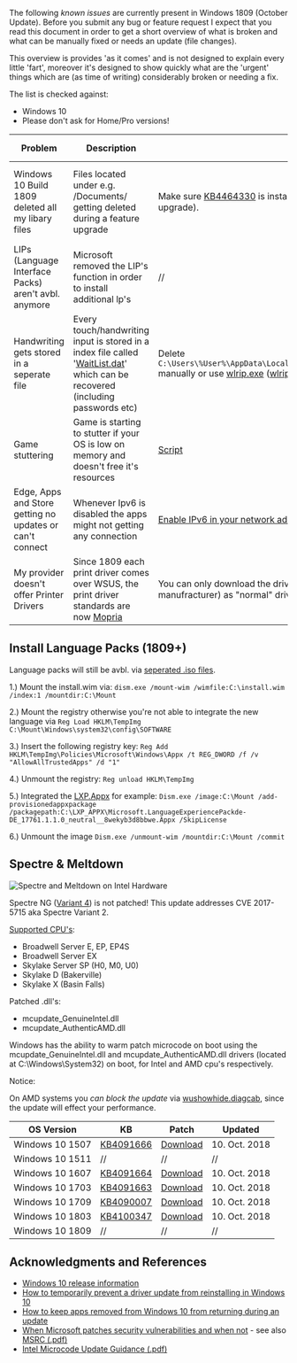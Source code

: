 The following _known issues_ are currently present in Windows 1809 (October Update). Before you submit any bug or feature request I expect that you read this document in order to get a short overview of what is broken and what can be manually fixed or needs an update (file changes). 

This overview is provides 'as it comes' and is not designed to explain every little 'fart', moreover it's designed to show quickly what are the 'urgent' things which are (as time of writing) considerably broken or needing a fix.


The list is checked against:
* Windows 10 
* Please don't ask for Home/Pro versions!




Problem | Description | Workaround | Fix | Additional Information 
--- | --- | --- | --- | --- |
Windows 10 Build 1809 deleted all my libary files | Files located under e.g. /Documents/ getting deleted during a feature upgrade | Make sure [KB4464330](https://support.microsoft.com/en-us/help/4464330/windows-10-update-kb4464330) is installed/integrated (make sure you search for updates during the upgrade). | Not fixable, but you can try to recover your files via e.g. [Recuva](https://www.ccleaner.com/recuva) | Reported over [MS forums](https://answers.microsoft.com/en-us/windows/forum/windows_10-files/windows-10-october-2018-update-version-1809/1a924008-ddba-48db-a96f-7b4bfef9039a) and MS pulled the build in the meantime.
LIPs (Language Interface Packs) aren't avbl. anymore | Microsoft removed the LIP's function in order to install additional lp's | // | // | LXP (Local Experience Packs) replacing the LIPs 
Handwriting gets stored in a seperate file | Every touch/handwriting input is stored in a index file called '[WaitList.dat](https://b2dfir.blogspot.com/2016/10/touch-screen-lexicon-forensics.html)' which can be recovered (including passwords etc) | Delete `C:\Users\%User%\AppData\Local\Microsoft\InputPersonalization\TextHarvester\WaitList.dat` manually or use [wlrip.exe](https://github.com/B2dfir/wlrip) ([wlrip](https://github.com/B2dfir/wlrip)) | // | MS needs to fix it  
Game stuttering | Game is starting to stutter if your OS is low on memory and doesn't free it's resources | [Script](https://www.reddit.com/r/Windows10/comments/9e1yy4/when_will_the_free_memory_bug_bug_be_fixed/) | Needs confirmation by MS | It's unclear if it's really a 'bug' 
Edge, Apps and Store getting no updates or can't connect | Whenever Ipv6 is disabled the apps might not getting any connection | [Enable IPv6 in your network adapter](https://i.imgur.com/iTiBhqh.png) | // | MS needs to verify and fix it 
My provider doesn't offer Printer Drivers | Since 1809 each print driver comes over WSUS, the print driver standards are now [Mopria](https://mopria.org/de/what-is-mopria) | You can only download the driver online or via Mopria (this is often offered by the manufracturer) as "normal" driver update | // | [This is by design](https://techcommunity.microsoft.com/t5/Windows-IT-Pro-Blog/What-s-new-in-printing-in-Windows-10-version-1809/ba-p/267182) 


## Install Language Packs (1809+)

Language packs will still be avbl. via [seperated .iso files](https://www.microsoft.com/de-de/store/collections/localexperiencepacks?rtc=1).

1.) Mount the install.wim via:
`dism.exe /mount-wim /wimfile:C:\install.wim /index:1 /mountdir:C:\Mount`

2.) Mount the registry otherwise you're not able to integrate the new language via 
`Reg Load HKLM\TempImg C:\Mount\Windows\system32\config\SOFTWARE`

3.) Insert the following registry key:
`Reg Add HKLM\TempImg\Policies\Microsoft\Windows\Appx /t REG_DWORD /f /v "AllowAllTrustedApps" /d "1"`

4.) Unmount the registry:
`Reg unload HKLM\TempImg`

5.) Integrated the [LXP.Appx](https://docs.microsoft.com/en-us/powershell/module/dism/add-appxprovisionedpackage?view=win10-ps) for example: 
`Dism.exe /image:C:\Mount /add-provisionedappxpackage /packagepath:C:\LXP_APPX\Microsoft.LanguageExperiencePackde-DE_17761.1.1.0_neutral__8wekyb3d8bbwe.Appx /SkipLicense`

6.) Unmount the image
`Dism.exe /unmount-wim /mountdir:C:\Mount /commit`


## Spectre & Meltdown 

![Spectre and Meltdown on Intel Hardware](https://i.imgur.com/WPiOGpZ.png)

Spectre NG ([Variant 4](https://www.neowin.net/news/spectre-variant-4-disclosed-mitigations-to-result-in-another-performance-hit)) is not patched! This update addresses CVE 2017-5715 aka Spectre Variant 2.

[Supported CPU's](https://support.microsoft.com/en-us/help/4100347/intel-microcode-updates-for-windows-10-version-1803-and-windows-server):

* Broadwell Server E, EP, EP4S
* Broadwell Server EX
* Skylake Server SP (H0, M0, U0)
* Skylake D (Bakerville)
* Skylake X (Basin Falls)

Patched .dll's:

* mcupdate_GenuineIntel.dll
* mcupdate_AuthenticAMD.dll

Windows has the ability to warm patch microcode on boot using the mcupdate_GenuineIntel.dll and mcupdate_AuthenticAMD.dll drivers (located at C:\Windows\System32) on boot, for Intel and AMD cpu's respectively.

Notice:

On AMD systems you _can block the update_ via [wushowhide.diagcab](https://support.microsoft.com/de-de/help/3073930/how-to-temporarily-prevent-a-driver-update-from-reinstalling-in-window), since the update will effect your performance. 

OS Version | KB | Patch | Updated
--- | --- | --- | --- 
Windows 10 1507 | [KB4091666](https://support.microsoft.com/en-us/help/4091666/kb4091666-intel-microcode-updates) | [Download](https://www.catalog.update.microsoft.com/Search.aspx?q=KB4091666) | 10. Oct. 2018 |
Windows 10 1511 | // | // | // |
Windows 10 1607 | [KB4091664](https://support.microsoft.com/en-us/help/4091664/kb4091664-intel-microcode-updates) | [Download](https://www.catalog.update.microsoft.com/Search.aspx?q=KB4091664) | 10. Oct. 2018 |
Windows 10 1703 | [KB4091663](https://support.microsoft.com/en-us/help/4091663/kb4091663-intel-microcode-updates) | [Download](https://www.catalog.update.microsoft.com/Search.aspx?q=KB4091663) | 10. Oct. 2018 |
Windows 10 1709 | [KB4090007](https://support.microsoft.com/en-us/help/4090007/intel-microcode-updates) | [Download](https://www.catalog.update.microsoft.com/Search.aspx?q=KB4090007) | 10. Oct. 2018 |
Windows 10 1803 | [KB4100347](https://support.microsoft.com/en-us/help/4100347/intel-microcode-updates-for-windows-10-version-1803-and-windows-server) | [Download](https://www.catalog.update.microsoft.com/search.aspx?q=4100347) | 10. Oct. 2018 |
Windows 10 1809 | // | // | // |


## Acknowledgments and References

* [Windows 10 release information](https://www.microsoft.com/en-us/itpro/windows-10/release-information)
* [How to temporarily prevent a driver update from reinstalling in Windows 10](https://support.microsoft.com/en-us/help/3073930/how-to-temporarily-prevent-a-driver-update-from-reinstalling-in-window)
* [How to keep apps removed from Windows 10 from returning during an update](https://docs.microsoft.com/en-us/windows/application-management/remove-provisioned-apps-during-update#registry-keys-for-provisioned-apps)
* [When Microsoft patches security vulnerabilities and when not](https://www.microsoft.com/en-us/msrc/windows-security-servicing-criteria?rtc=2) - see also [MSRC (.pdf)](https://query.prod.cms.rt.microsoft.com/cms/api/am/binary/RE2A3xt)
* [Intel Microcode Update Guidance (.pdf)](https://newsroom.intel.com/wp-content/uploads/sites/11/2018/04/microcode-update-guidance.pdf)
